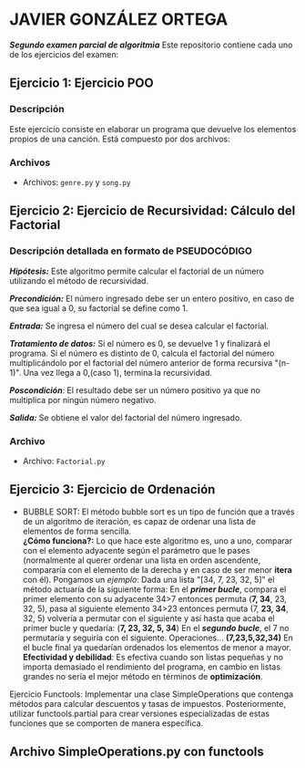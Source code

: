 # JAVIER GONZÁLEZ ORTEGA
***Segundo examen parcial de algoritmia***
Este repositorio contiene cada uno de los ejercicios del examen:
## Ejercicio 1: Ejercicio POO

### Descripción
Este ejercicio consiste en elaborar un programa que devuelve los elementos propios de una canción.
Está compuesto por dos archivos:

### Archivos
- Archivos: `genre.py` y `song.py`

## Ejercicio 2: Ejercicio de Recursividad: Cálculo del Factorial

### Descripción detallada en formato de PSEUDOCÓDIGO
***Hipótesis:*** Este algoritmo permite calcular el factorial de un número utilizando el método de recursividad.

***Precondición:*** El número ingresado debe ser un entero positivo, en caso de que sea igual a 0, su factorial se define como 1.

***Entrada:*** Se ingresa el número del cual se desea calcular el factorial.

***Tratamiento de datos:*** Si el número es 0, se devuelve 1 y finalizará el programa.
Si el número es distinto de 0, calcula el factorial del número multiplicándolo por el factorial del número anterior de forma recursiva "(n-1)". Una vez llega a 0,(caso 1), termina la recursividad.

***Poscondición***: El resultado debe ser un número positivo ya que no multiplica por ningún número negativo.

***Salida:*** Se obtiene el valor del factorial del número ingresado.


### Archivo
- Archivo: `Factorial.py`

## Ejercicio 3: Ejercicio de Ordenación
- BUBBLE SORT:
    El método bubble sort es un tipo de función que a través de un algoritmo de iteración, es capaz de ordenar una lista de elementos de forma sencilla.  
    **¿Cómo funciona?:** Lo que hace este algoritmo es, uno a uno, comparar con el elemento adyacente según el parámetro que le pases (normalmente al querer ordenar una lista en orden ascendente, compararía con el elemento de la derecha y en caso de ser menor **itera** con él).
    Pongamos un *ejemplo*: Dada una lista "[34, 7, 23, 32, 5]" el método actuaría de la siguiente forma:
        En el ***primer bucle***, compara el primer elemento con su adyacente 34>7 entonces permuta (**7, 34**, 23, 32, 5), pasa al siguiente elemento 34>23 entonces permuta (7, **23, 34**, 32, 5) volvería a permutar con el siguiente y así hasta que acaba el primer bucle y quedaría: (**7, 23, 32, 5, 34**)
        En el ***segundo bucle***, el 7 no permutaría y seguiría con el siguiente. Operaciones... **(7,23,5,32,34)**
        En el bucle final ya quedarían ordenados los elementos de menor a mayor.
    **Efectividad y debilidad**: Es efectiva cuando son listas pequeñas y no importa demasiado el rendimiento del programa, en cambio en listas grandes no sería el mejor método en términos de **optimización**.


Ejercicio Functools: Implementar una clase SimpleOperations que contenga métodos para calcular descuentos y tasas de impuestos. Posteriormente, utilizar functools.partial para crear versiones especializadas de estas funciones que se comporten de manera específica.
## Archivo SimpleOperations.py con functools

